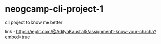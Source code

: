 # neogcamp-cli-project-1
 cli project to know me better


link - https://replit.com/@AdityaKaushal5/assignment1-know-your-chacha?embed=true
